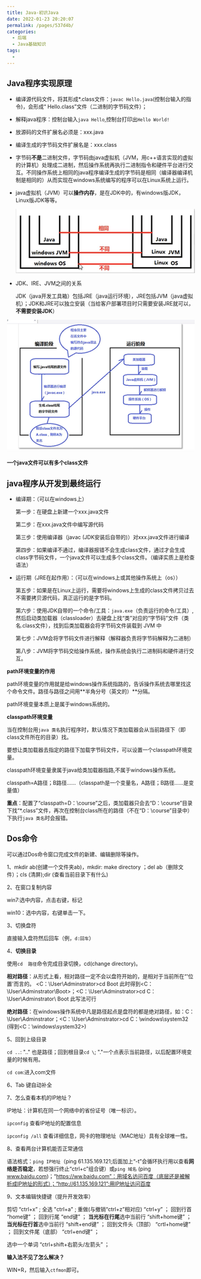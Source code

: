 ```yaml
---
title: Java-初识Java
date: 2022-01-23 20:20:07
permalink: /pages/537d4b/
categories:
  - 后端
  - Java基础知识
tags:
  - 
---
```


## Java程序实现原理

- 编译源代码文件，将其形成*.class文件：`javac Hello.java`(控制台输入的指令)，会形成“ Hello.class”文件（二进制的字节码文件）；

- 解释java程序：控制台输入`java Hello`,控制台打印出`Hello World! `

- 放源码的文件扩展名必须是：xxx.java

- 编译生成的字节码文件扩展名是：xxx.class

- 字节码**不是**二进制文件，字节码由java虚拟机（JVM，用c++语言实现的虚拟的计算机）处理成二进制，然后操作系统再执行二进制指令和硬件平台进行交互。不同操作系统上相同的java程序编译生成的字节码是相同（编译器编译机制是相同的）从而实现在windows系统编写的程序可以在Linux系统上运行。 

- java虚拟机（JVM）可以**操作内存**，是在JDK中的，有windows版JDK，Linux版JDK等等。

  <img src="../../.vuepress/public/images/image-20200306152208948.png" alt="image-20200306152208948" style="zoom:100%;" />

- JDK、IRE、JVM之间的关系

  JDK（java开发工具箱）包括JRE（java运行环境），JRE包括JVM（java虚拟机）；JDK和JRE可以独立安装（当给客户部署项目时只需要安装JRE就可以，**不需要安装JDK**）

  

<img src="../../.vuepress/public/images/image-20200229204030423.png" alt="image-20200229204030423" style="zoom:100%;" />

**一个java文件可以有多个class文件**

## java程序从开发到最终运行

- 编译期：（可以在windows上）

  第一步：在硬盘上新建一个xxx.java文件

  第二步：在xxx.java文件中编写源代码

  第三步：使用编译器（javac (JDK安装后自带的)）对xxx.java文件进行编译

  第四步：如果编译不通过，编译器报错不会生成class文件，通过才会生成class字节码文件，一个java文件可以生成多个class文件。（编译实质上是检查语法）

- 运行期（JRE在起作用）：（可以在windows上或其他操作系统上（os））

  第五步：如果是在Linux上运行，需要将windows上生成的class文件拷贝过去不需要拷贝源代码，真正运行的是字节码。

  第六步：使用JDK自带的一个命令/工具：`java.exe`（负责运行的命令/工具）,然后启动类加载器（classloader）去硬盘上找“类”对应的“字节码”文件（类名.class文件），找到后类加载器会将字节码文件装载到 JVM 中

  第七步：JVM会将字节码文件进行解释（解释器负责将字节码解释为二进制）

  第八步：JVM将字节码交给操作系统，操作系统会执行二进制码和硬件进行交互。

**path环境变量的作用**

path环境变量的作用就是给windows操作系统指路的，告诉操作系统去哪里找这个命令文件。路径与路径之间用**半角分号（英文的）**分隔。

path环境变量本质上是属于windows系统的。

**classpath环境变量**

当在控制台用`java 类名`执行程序时，默认情况下类加载器会从当前路径下（即class文件所在的目录）找。

要想让类加载器去指定的路径下加载字节码文件，可以设置一个classpath环境变量。

classpath环境变量隶属于java给类加载器指路,不属于windows操作系统。

classpath=A路径；B路径……（classpath是一个变量名，A路径；B路径……是变量值）

**重点**：配置了“classpath=D：\course”之后，类加载器只会去“D：\course”目录下找“*.class”文件，再次在控制台class所在的路径（不在“D：\course”目录中）下执行`java 类名`时会报错。

## Dos命令

可以通过Dos命令窗口完成文件的新建、编辑删除等操作。

1、mkdir ab(创建一个文件夹ab)，mkdir: make directory ；del ab（删除文件）；cls (清屏);dir (查看当前目录下有什么)

2、在窗口复制内容

win7:选中内容，点击右键，标记

win10：选中内容，右键单击一下。

3、切换盘符

直接输入盘符然后回车（例，`d:回车`）

4、**切换目录**

使用`cd  路径`命令完成目录切换，cd(change directory)。



**相对路径**：从形式上看，相对路径一定不会以盘符开始的，是相对于当前所在“'位置'而言的。 <C：\User\Adminstrator>cd Boot   此时得到<C：\User\Adminstrator\Boot>；<C：\User\Adminstrator>cd   C：\User\Adminstrator\ Boot    此写法可行

**绝对路径**：在windows操作系统中凡是路径起点是盘符的都是绝对路径，如：C：\User\Adminstrator；<C：\User\Adminstrator>cd  C：\windows\system32 (得到<C：\windows\system32>)



5、回到上级目录

`cd ..`:  ".." 也是路径；回到根目录`cd \`; "."一个点表示当前路径，以后配置环境变量的时候有用。

`cd com`:进入com文件

6、Tab 键自动补全

7、怎么查看本机的IP地址？

IP地址：计算机在同一个网络中的省份证号（唯一标识）。

`ipconfig` 查看IP地址的配置信息

`ipconfig /all` 查看详细信息，网卡的物理地址（MAC地址）具有全球唯一性。

8、查看两台计算机能否正常通信

语法格式：`ping IP地址`（ping 61.135.169.121;后面加上“-t”会循环执行用以查看**网络是否稳定**，若想强行终止“ctrl+c”组合键）或`ping 域名` (ping  www.baidu.com)；“https://ww.baidu.com”：用域名访问百度（底层还是被解析成IP地址的形式）；“http://61.135.169.121”:用IP地址访问百度

9、文本编辑快捷键（提升开发效率）

剪切  “ctrl+x”    ;             全选  "ctrl+a"  ;              重做(与撤销“ctrl+z”相对应)  “ctrl+y”  ；            回到行首   “home键” ；     回到行尾   “end键” ；   **当光标在行尾**选中当前行   “shift+home键” ； **当光标在行首**选中当前行 “shift+end键” ； 回到文件头（顶部）  “crtl+home键”  ；         回到文件尾（底部） “ctrl+end键” ； 

选中一个单词  “ctrl+shift+右箭头/左箭头” ； 

 **输入法不见了怎么解决？**

WIN+R，然后输入`ctfmon`即可。

